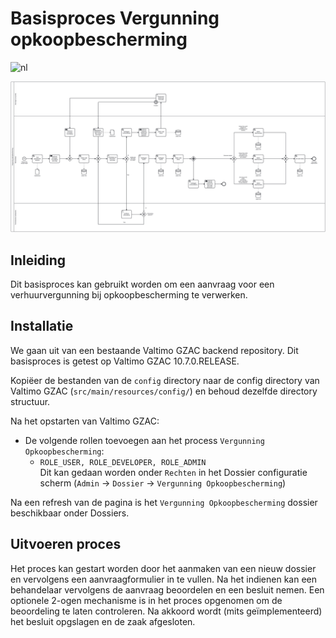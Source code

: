 # Basisproces Vergunning opkoopbescherming
![nl](https://img.shields.io/badge/lang-nl-g.svg)

![vergunning-opkoopbescherming](vergunning-opkoopbescherming.png)
## Inleiding
Dit basisproces kan gebruikt worden om een aanvraag voor een verhuurvergunning bij opkoopbescherming te verwerken. 

## Installatie
We gaan uit van een bestaande Valtimo GZAC backend repository. Dit basisproces is getest op Valtimo GZAC 10.7.0.RELEASE.

Kopiëer de bestanden van de `config` directory naar de config directory van Valtimo GZAC (`src/main/resources/config/`)
en behoud dezelfde directory structuur.

Na het opstarten van Valtimo GZAC:
* De volgende rollen toevoegen aan het process `Vergunning Opkoopbescherming`:
  * `ROLE_USER, ROLE_DEVELOPER, ROLE_ADMIN`  
  Dit kan gedaan worden onder `Rechten` in het Dossier configuratie scherm (`Admin` -> `Dossier` -> `Vergunning Opkoopbescherming`)

Na een refresh van de pagina is het `Vergunning Opkoopbescherming` dossier beschikbaar onder Dossiers.

## Uitvoeren proces

Het proces kan gestart worden door het aanmaken van een nieuw dossier en vervolgens een aanvraagformulier in te vullen. Na het indienen kan een behandelaar vervolgens de aanvraag beoordelen en een besluit nemen. Een optionele 2-ogen mechanisme is in het proces opgenomen om de beoordeling te laten controleren. Na akkoord wordt (mits geïmplementeerd) het besluit opgslagen en de zaak afgesloten.
